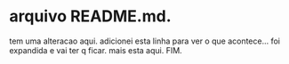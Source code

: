 <html>
<head>
<h1>arquivo README.md.</h1>
</head> 

<body>
tem uma alteracao aqui.
adicionei esta linha para ver o que acontece... foi expandida e vai ter q ficar.
mais esta aqui.
FIM.
</body>

</html>
